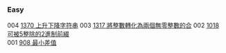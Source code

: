 ### Easy 

004 [1370 上升下降字符串](./Easy/1370.md) 
003 [1317 將整數轉化為兩個無零整數的合](./Easy/1317.md) 
002 [1018 可被5整除的2進制前綴](./Easy/1018.md)  
001 [ 908 最小差值](./Easy/908.md)  